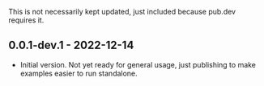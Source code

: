 This is not necessarily kept updated, just included because pub.dev
requires it.

## 0.0.1-dev.1 - 2022-12-14

- Initial version.  Not yet ready for general usage, just publishing to make
  examples easier to run standalone.